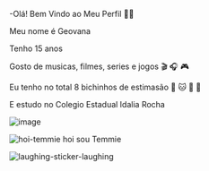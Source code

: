 -Olá! Bem Vindo ao Meu Perfil 🍕🍰 

Meu nome é Geovana

Tenho 15 anos

Gosto de musicas, filmes, series e jogos 🎬 🎧 🎮

Eu tenho no total 8 bichinhos de estimasão 🐶 🐱 🐰 🐥

E estudo no Colegio Estadual Idalia Rocha

![image](https://github.com/gilindinha/gilindinha/assets/142936750/769fc7ed-93fa-4285-a238-c4b6743368a5)

![hoi-temmie](https://github.com/gilindinha/gilindinha/assets/142936750/79717ee8-362d-409d-8395-7ea0a76c53c7) hoi sou Temmie

![laughing-sticker-laughing](https://github.com/gilindinha/gilindinha/assets/142936750/513d560a-0909-415a-b98d-74866caa461b)
